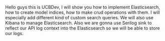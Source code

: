 Hello guys this is UCBDev,
I will show you how to implement Elasticsearch, how to create model indices, how to make crud operations with them. I will especially add different kind of custom search queries. We will also use Kibana to manage Elasticsearch.
Also we are gonna use Serilog sink to reflect our API log context into the Elasticsearch so we will be able to store our logs.
